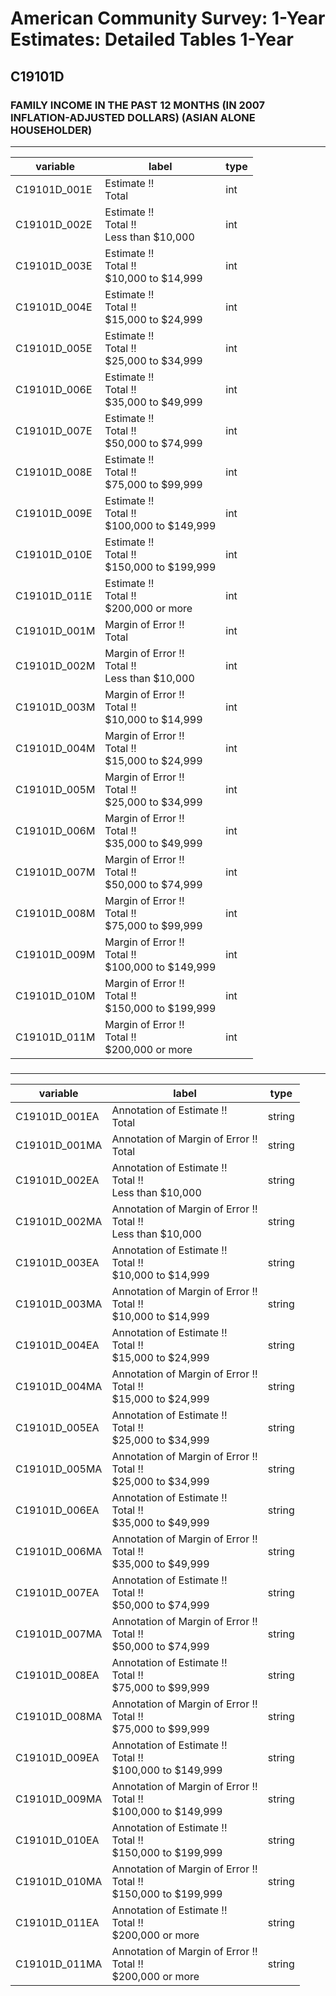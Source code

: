 # American Community Survey: 1-Year Estimates: Detailed Tables 1-Year

## C19101D

### FAMILY INCOME IN THE PAST 12 MONTHS (IN 2007 INFLATION-ADJUSTED DOLLARS) (ASIAN ALONE HOUSEHOLDER)

___

| variable | label | type |
| ----- | ----- | ----- |
| C19101D_001E | Estimate !!<br>Total | int |
| C19101D_002E | Estimate !!<br>Total !!<br>Less than $10,000 | int |
| C19101D_003E | Estimate !!<br>Total !!<br>$10,000 to $14,999 | int |
| C19101D_004E | Estimate !!<br>Total !!<br>$15,000 to $24,999 | int |
| C19101D_005E | Estimate !!<br>Total !!<br>$25,000 to $34,999 | int |
| C19101D_006E | Estimate !!<br>Total !!<br>$35,000 to $49,999 | int |
| C19101D_007E | Estimate !!<br>Total !!<br>$50,000 to $74,999 | int |
| C19101D_008E | Estimate !!<br>Total !!<br>$75,000 to $99,999 | int |
| C19101D_009E | Estimate !!<br>Total !!<br>$100,000 to $149,999 | int |
| C19101D_010E | Estimate !!<br>Total !!<br>$150,000 to $199,999 | int |
| C19101D_011E | Estimate !!<br>Total !!<br>$200,000 or more | int |
| C19101D_001M | Margin of Error !!<br>Total | int |
| C19101D_002M | Margin of Error !!<br>Total !!<br>Less than $10,000 | int |
| C19101D_003M | Margin of Error !!<br>Total !!<br>$10,000 to $14,999 | int |
| C19101D_004M | Margin of Error !!<br>Total !!<br>$15,000 to $24,999 | int |
| C19101D_005M | Margin of Error !!<br>Total !!<br>$25,000 to $34,999 | int |
| C19101D_006M | Margin of Error !!<br>Total !!<br>$35,000 to $49,999 | int |
| C19101D_007M | Margin of Error !!<br>Total !!<br>$50,000 to $74,999 | int |
| C19101D_008M | Margin of Error !!<br>Total !!<br>$75,000 to $99,999 | int |
| C19101D_009M | Margin of Error !!<br>Total !!<br>$100,000 to $149,999 | int |
| C19101D_010M | Margin of Error !!<br>Total !!<br>$150,000 to $199,999 | int |
| C19101D_011M | Margin of Error !!<br>Total !!<br>$200,000 or more | int |
### 

___

| variable | label | type |
| ----- | ----- | ----- |
| C19101D_001EA | Annotation of Estimate !!<br>Total | string |
| C19101D_001MA | Annotation of Margin of Error !!<br>Total | string |
| C19101D_002EA | Annotation of Estimate !!<br>Total !!<br>Less than $10,000 | string |
| C19101D_002MA | Annotation of Margin of Error !!<br>Total !!<br>Less than $10,000 | string |
| C19101D_003EA | Annotation of Estimate !!<br>Total !!<br>$10,000 to $14,999 | string |
| C19101D_003MA | Annotation of Margin of Error !!<br>Total !!<br>$10,000 to $14,999 | string |
| C19101D_004EA | Annotation of Estimate !!<br>Total !!<br>$15,000 to $24,999 | string |
| C19101D_004MA | Annotation of Margin of Error !!<br>Total !!<br>$15,000 to $24,999 | string |
| C19101D_005EA | Annotation of Estimate !!<br>Total !!<br>$25,000 to $34,999 | string |
| C19101D_005MA | Annotation of Margin of Error !!<br>Total !!<br>$25,000 to $34,999 | string |
| C19101D_006EA | Annotation of Estimate !!<br>Total !!<br>$35,000 to $49,999 | string |
| C19101D_006MA | Annotation of Margin of Error !!<br>Total !!<br>$35,000 to $49,999 | string |
| C19101D_007EA | Annotation of Estimate !!<br>Total !!<br>$50,000 to $74,999 | string |
| C19101D_007MA | Annotation of Margin of Error !!<br>Total !!<br>$50,000 to $74,999 | string |
| C19101D_008EA | Annotation of Estimate !!<br>Total !!<br>$75,000 to $99,999 | string |
| C19101D_008MA | Annotation of Margin of Error !!<br>Total !!<br>$75,000 to $99,999 | string |
| C19101D_009EA | Annotation of Estimate !!<br>Total !!<br>$100,000 to $149,999 | string |
| C19101D_009MA | Annotation of Margin of Error !!<br>Total !!<br>$100,000 to $149,999 | string |
| C19101D_010EA | Annotation of Estimate !!<br>Total !!<br>$150,000 to $199,999 | string |
| C19101D_010MA | Annotation of Margin of Error !!<br>Total !!<br>$150,000 to $199,999 | string |
| C19101D_011EA | Annotation of Estimate !!<br>Total !!<br>$200,000 or more | string |
| C19101D_011MA | Annotation of Margin of Error !!<br>Total !!<br>$200,000 or more | string |

